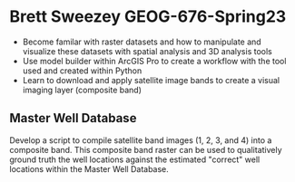 Brett Sweezey GEOG-676-Spring23
======
  * Become familar with raster datasets and how to manipulate and visualize these datasets with spatial analysis and 3D analysis tools
  * Use model builder within ArcGIS Pro to create a workflow with the tool used and created within Python
  * Learn to download and apply satellite image bands to create a visual imaging layer (composite band)

Master Well Database
------
Develop a script to compile satellite band images (1, 2, 3, and 4) into a composite band. This composite band raster can be used to qualitatively ground truth the well locations against the estimated "correct" well locations within the Master Well Database.
